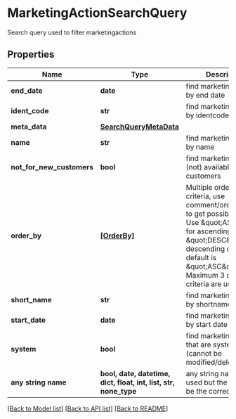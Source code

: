 # MarketingActionSearchQuery

Search query used to filter marketingactions

## Properties
Name | Type | Description | Notes
------------ | ------------- | ------------- | -------------
**end_date** | **date** | find marketingactions by end date | [optional] 
**ident_code** | **str** | find marketingactions by identcode | [optional] 
**meta_data** | [**SearchQueryMetaData**](SearchQueryMetaData.md) |  | [optional] 
**name** | **str** | find marketingactions by name | [optional] 
**not_for_new_customers** | **bool** | find marketingactions (not) available for new customers | [optional] 
**order_by** | [**[OrderBy]**](OrderBy.md) | Multiple order by criteria, use comment/orderByFields to get possible values. Use \&quot;ASC\&quot; for ascending, \&quot;DESC\&quot; for descending order; default is \&quot;ASC\&quot;. Maximum 3 order criteria are used. | [optional] 
**short_name** | **str** | find marketingactions by shortname | [optional] 
**start_date** | **date** | find marketingactions by start date | [optional] 
**system** | **bool** | find marketingactions that are system locked (cannot be modified/deleted) | [optional] 
**any string name** | **bool, date, datetime, dict, float, int, list, str, none_type** | any string name can be used but the value must be the correct type | [optional]

[[Back to Model list]](../README.md#documentation-for-models) [[Back to API list]](../README.md#documentation-for-api-endpoints) [[Back to README]](../README.md)


